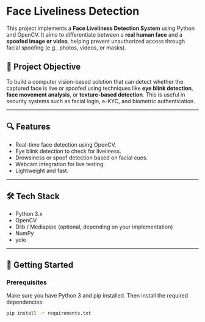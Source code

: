 # Face Liveliness Detection

This project implements a **Face Liveliness Detection System** using Python and OpenCV. It aims to differentiate between a **real human face** and a **spoofed image or video**, helping prevent unauthorized access through facial spoofing (e.g., photos, videos, or masks).

## 🧠 Project Objective

To build a computer vision-based solution that can detect whether the captured face is live or spoofed using techniques like **eye blink detection**, **face movement analysis**, or **texture-based detection**. This is useful in security systems such as facial login, e-KYC, and biometric authentication.

---

## 🔍 Features

- Real-time face detection using OpenCV.
- Eye blink detection to check for liveliness.
- Drowsiness or spoof detection based on facial cues.
- Webcam integration for live testing.
- Lightweight and fast.

---

## 🛠️ Tech Stack

- Python 3.x
- OpenCV
- Dlib / Mediapipe (optional, depending on your implementation)
- NumPy
- yolo

---

## 🚀 Getting Started

### Prerequisites

Make sure you have Python 3 and pip installed. Then install the required dependencies:

```bash
pip install -r requirements.txt
